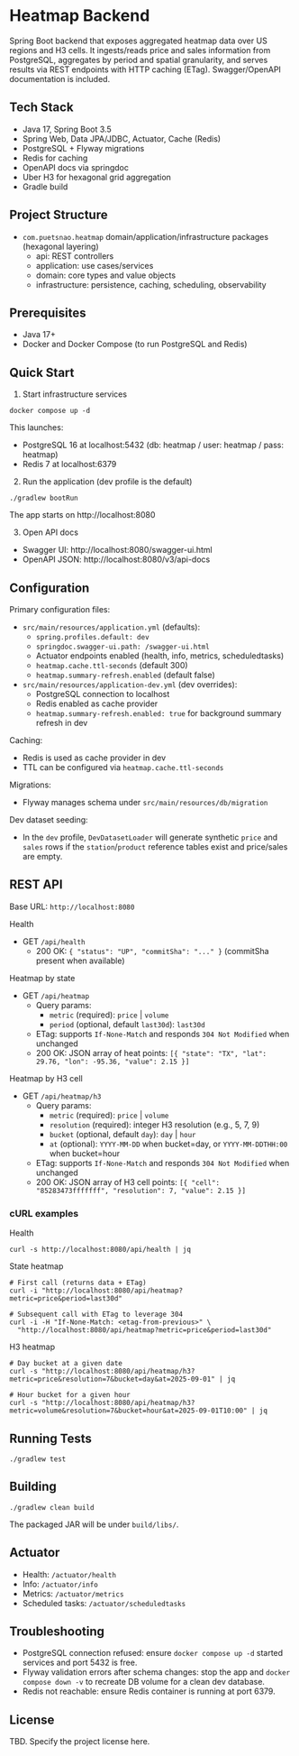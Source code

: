 # Heatmap Backend

Spring Boot backend that exposes aggregated heatmap data over US regions and H3 cells. It ingests/reads price and sales information from PostgreSQL, aggregates by period and spatial granularity, and serves results via REST endpoints with HTTP caching (ETag). Swagger/OpenAPI documentation is included.

## Tech Stack
- Java 17, Spring Boot 3.5
- Spring Web, Data JPA/JDBC, Actuator, Cache (Redis)
- PostgreSQL + Flyway migrations
- Redis for caching
- OpenAPI docs via springdoc
- Uber H3 for hexagonal grid aggregation
- Gradle build

## Project Structure
- `com.puetsnao.heatmap` domain/application/infrastructure packages (hexagonal layering)
  - api: REST controllers
  - application: use cases/services
  - domain: core types and value objects
  - infrastructure: persistence, caching, scheduling, observability

## Prerequisites
- Java 17+
- Docker and Docker Compose (to run PostgreSQL and Redis)

## Quick Start
1) Start infrastructure services

```
docker compose up -d
```
This launches:
- PostgreSQL 16 at localhost:5432 (db: heatmap / user: heatmap / pass: heatmap)
- Redis 7 at localhost:6379

2) Run the application (dev profile is the default)

```
./gradlew bootRun
```
The app starts on http://localhost:8080

3) Open API docs
- Swagger UI: http://localhost:8080/swagger-ui.html
- OpenAPI JSON: http://localhost:8080/v3/api-docs

## Configuration
Primary configuration files:
- `src/main/resources/application.yml` (defaults):
  - `spring.profiles.default: dev`
  - `springdoc.swagger-ui.path: /swagger-ui.html`
  - Actuator endpoints enabled (health, info, metrics, scheduledtasks)
  - `heatmap.cache.ttl-seconds` (default 300)
  - `heatmap.summary-refresh.enabled` (default false)
- `src/main/resources/application-dev.yml` (dev overrides):
  - PostgreSQL connection to localhost
  - Redis enabled as cache provider
  - `heatmap.summary-refresh.enabled: true` for background summary refresh in dev

Caching:
- Redis is used as cache provider in dev
- TTL can be configured via `heatmap.cache.ttl-seconds`

Migrations:
- Flyway manages schema under `src/main/resources/db/migration`

Dev dataset seeding:
- In the `dev` profile, `DevDatasetLoader` will generate synthetic `price` and `sales` rows if the `station`/`product` reference tables exist and price/sales are empty.

## REST API
Base URL: `http://localhost:8080`

Health
- GET `/api/health`
  - 200 OK: `{ "status": "UP", "commitSha": "..." }` (commitSha present when available)

Heatmap by state
- GET `/api/heatmap`
  - Query params:
    - `metric` (required): `price` | `volume`
    - `period` (optional, default `last30d`): `last30d`
  - ETag: supports `If-None-Match` and responds `304 Not Modified` when unchanged
  - 200 OK: JSON array of heat points: `[{ "state": "TX", "lat": 29.76, "lon": -95.36, "value": 2.15 }]`

Heatmap by H3 cell
- GET `/api/heatmap/h3`
  - Query params:
    - `metric` (required): `price` | `volume`
    - `resolution` (required): integer H3 resolution (e.g., 5, 7, 9)
    - `bucket` (optional, default `day`): `day` | `hour`
    - `at` (optional): `YYYY-MM-DD` when bucket=day, or `YYYY-MM-DDTHH:00` when bucket=hour
  - ETag: supports `If-None-Match` and responds `304 Not Modified` when unchanged
  - 200 OK: JSON array of H3 cell points: `[{ "cell": "85283473fffffff", "resolution": 7, "value": 2.15 }]`

### cURL examples
Health
```
curl -s http://localhost:8080/api/health | jq
```

State heatmap
```
# First call (returns data + ETag)
curl -i "http://localhost:8080/api/heatmap?metric=price&period=last30d"

# Subsequent call with ETag to leverage 304
curl -i -H "If-None-Match: <etag-from-previous>" \
  "http://localhost:8080/api/heatmap?metric=price&period=last30d"
```

H3 heatmap
```
# Day bucket at a given date
curl -s "http://localhost:8080/api/heatmap/h3?metric=price&resolution=7&bucket=day&at=2025-09-01" | jq

# Hour bucket for a given hour
curl -s "http://localhost:8080/api/heatmap/h3?metric=volume&resolution=7&bucket=hour&at=2025-09-01T10:00" | jq
```

## Running Tests
```
./gradlew test
```

## Building
```
./gradlew clean build
```
The packaged JAR will be under `build/libs/`.

## Actuator
- Health: `/actuator/health`
- Info: `/actuator/info`
- Metrics: `/actuator/metrics`
- Scheduled tasks: `/actuator/scheduledtasks`

## Troubleshooting
- PostgreSQL connection refused: ensure `docker compose up -d` started services and port 5432 is free.
- Flyway validation errors after schema changes: stop the app and `docker compose down -v` to recreate DB volume for a clean dev database.
- Redis not reachable: ensure Redis container is running at port 6379.

## License
TBD. Specify the project license here.

